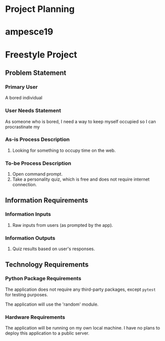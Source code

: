 # Project Planning
# ampesce19
# Freestyle Project

## Problem Statement

### Primary User

A bored individual 

### User Needs Statement 

As someone who is bored, I need a way to keep myself occupied so I can procrastinate my 

### As-is Process Description

  1. Looking for something to occupy time on the web. 

### To-be Process Description

  1. Open command prompt. 
  2. Take a personality quiz, which is free and does not require internet connection. 


## Information Requirements

### Information Inputs

  1. Raw inputs from users (as prompted by the app). 
  
### Information Outputs

  1. Quiz results based on user's responses. 

## Technology Requirements

### Python Package Requirements

The application does not require any third-party packages, except `pytest` for testing purposes.

The application will use the 'random' module. 

### Hardware Requirements

The application will be running on my own local machine. I have no plans to deploy this application to a public server.
